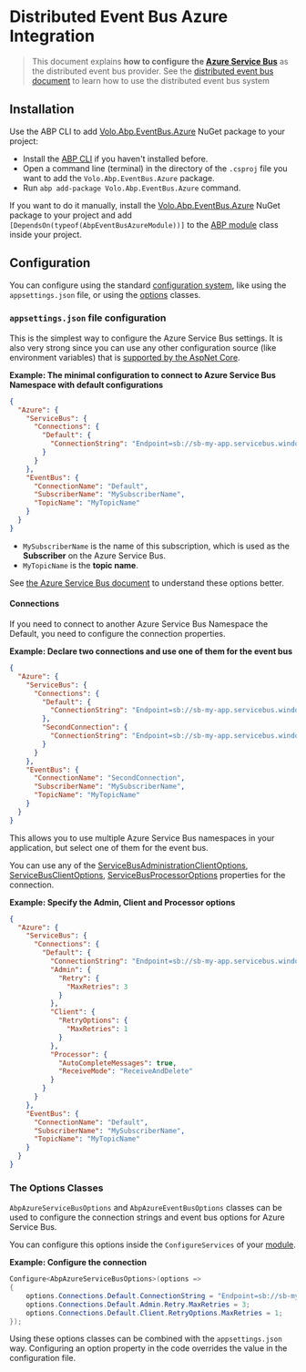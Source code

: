 # Distributed Event Bus Azure Integration

> This document explains **how to configure the [Azure Service Bus](https://azure.microsoft.com/en-us/services/service-bus/)** as the distributed event bus provider. See the [distributed event bus document](./index.md) to learn how to use the distributed event bus system

## Installation

Use the ABP CLI to add [Volo.Abp.EventBus.Azure](https://www.nuget.org/packages/Volo.Abp.EventBus.Azure) NuGet package to your project:

* Install the [ABP CLI](../../../../cli/index.md) if you haven't installed before.
* Open a command line (terminal) in the directory of the `.csproj` file you want to add the `Volo.Abp.EventBus.Azure` package.
* Run `abp add-package Volo.Abp.EventBus.Azure` command.

If you want to do it manually, install the [Volo.Abp.EventBus.Azure](https://www.nuget.org/packages/Volo.Abp.EventBus.Azure) NuGet package to your project and add `[DependsOn(typeof(AbpEventBusAzureModule))]` to the [ABP module](../../../architecture/modularity/basics.md) class inside your project.

## Configuration

You can configure using the standard [configuration system](../../../fundamentals/configuration.md), like using the `appsettings.json` file, or using the [options](../../../fundamentals/options.md) classes.

### `appsettings.json` file configuration

This is the simplest way to configure the Azure Service Bus settings. It is also very strong since you can use any other configuration source (like environment variables) that is [supported by the AspNet Core](https://docs.microsoft.com/en-us/aspnet/core/fundamentals/configuration/).

**Example: The minimal configuration to connect to Azure Service Bus Namespace with default configurations**

````json
{
  "Azure": {
    "ServiceBus": {
      "Connections": {
        "Default": {
          "ConnectionString": "Endpoint=sb://sb-my-app.servicebus.windows.net/;SharedAccessKeyName={%{{{Policy Name}}}%};SharedAccessKey={};EntityPath=marketing-consent"
        }
      }
    },
    "EventBus": {
      "ConnectionName": "Default",
      "SubscriberName": "MySubscriberName",
      "TopicName": "MyTopicName"
    }
  }
}
````

* `MySubscriberName` is the name of this subscription, which is used as the **Subscriber** on the Azure Service Bus.
* `MyTopicName` is the **topic name**.

See [the Azure Service Bus document](https://docs.microsoft.com/en-us/azure/service-bus-messaging/service-bus-queues-topics-subscriptions) to understand these options better.

#### Connections

If you need to connect to another Azure Service Bus Namespace the Default, you need to configure the connection properties.

**Example: Declare two connections and use one of them for the event bus**

````json
{
  "Azure": {
    "ServiceBus": {
      "Connections": {
        "Default": {
          "ConnectionString": "Endpoint=sb://sb-my-app.servicebus.windows.net/;SharedAccessKeyName=RootManageSharedAccessKey;SharedAccessKey={%{{{SharedAccessKey}}}%}"
        },
        "SecondConnection": {
          "ConnectionString": "Endpoint=sb://sb-my-app.servicebus.windows.net/;SharedAccessKeyName={%{{{Policy Name}}}%};SharedAccessKey={%{{{SharedAccessKey}}}%}"
        }
      }
    },
    "EventBus": {
      "ConnectionName": "SecondConnection",
      "SubscriberName": "MySubscriberName",
      "TopicName": "MyTopicName"
    }
  }
}
````

This allows you to use multiple Azure Service Bus namespaces in your application, but select one of them for the event bus.

You can use any of the [ServiceBusAdministrationClientOptions](https://docs.microsoft.com/en-us/dotnet/api/azure.messaging.servicebus.administration.servicebusadministrationclientoptions?view=azure-dotnet), [ServiceBusClientOptions](https://docs.microsoft.com/en-us/dotnet/api/azure.messaging.servicebus.servicebusclientoptions?view=azure-dotnet), [ServiceBusProcessorOptions](https://docs.microsoft.com/en-us/dotnet/api/azure.messaging.servicebus.servicebusprocessoroptions?view=azure-dotnet) properties for the connection.

**Example: Specify the Admin, Client and Processor options**

````json
{
  "Azure": {
    "ServiceBus": {
      "Connections": {
        "Default": {
          "ConnectionString": "Endpoint=sb://sb-my-app.servicebus.windows.net/;SharedAccessKeyName={%{{{Policy Name}}}%};SharedAccessKey={};EntityPath=marketing-consent",
          "Admin": {
            "Retry": {
              "MaxRetries": 3
            }
          },
          "Client": {
            "RetryOptions": {
              "MaxRetries": 1
            }
          },
          "Processor": {
            "AutoCompleteMessages": true,
            "ReceiveMode": "ReceiveAndDelete"
          }
        }
      }
    },
    "EventBus": {
      "ConnectionName": "Default",
      "SubscriberName": "MySubscriberName",
      "TopicName": "MyTopicName"
    }
  }
}
````

### The Options Classes

`AbpAzureServiceBusOptions` and `AbpAzureEventBusOptions` classes can be used to configure the connection strings and event bus options for Azure Service Bus.

You can configure this options inside the `ConfigureServices` of your [module](../../../architecture/modularity/basics.md).

**Example: Configure the connection**

````csharp
Configure<AbpAzureServiceBusOptions>(options =>
{
    options.Connections.Default.ConnectionString = "Endpoint=sb://sb-my-app.servicebus.windows.net/;SharedAccessKeyName={%{{{Policy Name}}}%};SharedAccessKey={}";
    options.Connections.Default.Admin.Retry.MaxRetries = 3;
    options.Connections.Default.Client.RetryOptions.MaxRetries = 1;
});
````

Using these options classes can be combined with the `appsettings.json` way. Configuring an option property in the code overrides the value in the configuration file.
